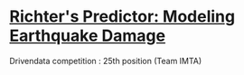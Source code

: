 # [Richter's Predictor: Modeling Earthquake Damage](https://www.drivendata.org/competitions/57/nepal-earthquake/leaderboard/)

Drivendata competition : 25th position (Team IMTA)

